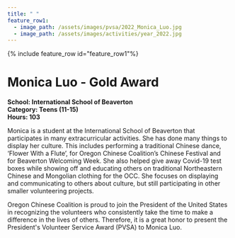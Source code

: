 ```yaml
---
title: " "
feature_row1:
  - image_path: /assets/images/pvsa/2022_Monica_Luo.jpg
  - image_path: /assets/images/activities/year_2022.jpg
---
```


{% include feature_row id="feature_row1"%}

# Monica Luo - Gold Award

**School: International School of Beaverton**  
**Category: Teens (11-15)**  
**Hours: 103**  

Monica is a student at the International School of Beaverton that participates in many extracurricular activities. She has done many things to display her culture. This includes performing a traditional Chinese dance, ‘Flower With a Flute’, for Oregon Chinese Coalition’s Chinese Festival and for Beaverton Welcoming Week. She also helped give away Covid-19 test boxes while showing off and educating others on traditional Northeastern Chinese and Mongolian clothing for the OCC. She focuses on displaying and communicating to others about culture, but still participating in other smaller volunteering projects.

Oregon Chinese Coalition is proud to join the President of the United States in recognizing the volunteers who consistently take the time to make a difference in the lives of others. Therefore, it is a great honor to present the President's Volunteer Service Award (PVSA) to Monica Luo.

